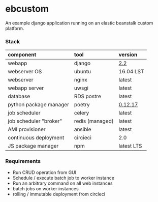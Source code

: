 # ebcustom
An example django application running on an elastic beanstalk custom platform.

### Stack

| component | tool | version |
|:-|:-|:-|
| webapp | django | [2.2](https://docs.djangoproject.com/en/2.2/) |
| webserver OS | ubuntu | 16.04 LST |
| webserver | nginx | latest |
| webapp server | uwsgi | latest |
| database | RDS postre | latest |
| python package manager | poetry | [0.12.17](https://github.com/sdispater/poetry/releases/tag/0.12.17) |
| job scheduler | celery | latest |
| job scheduler "broker" | redis (managed) | latest |
| AMI provisioner | ansible | latest |
| continuous deployment | circieci | 2.0 |
| JS package manager | npm | latest LTS |

### Requirements

- Run CRUD operation from GUI
- Schedule / execute batch job to worker instance
- Run an arbitrary command on all web instances
- batch jobs on worker instances
- rolling / immutable deployment from circleci

